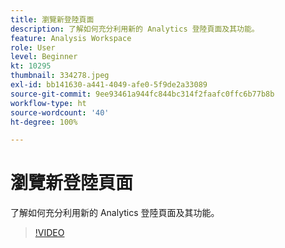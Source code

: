 ```yaml
---
title: 瀏覽新登陸頁面
description: 了解如何充分利用新的 Analytics 登陸頁面及其功能。
feature: Analysis Workspace
role: User
level: Beginner
kt: 10295
thumbnail: 334278.jpeg
exl-id: bb141630-a441-4049-afe0-5f9de2a33089
source-git-commit: 9ee93461a944fc844bc314f2faafc0ffc6b77b8b
workflow-type: ht
source-wordcount: '40'
ht-degree: 100%

---
```


# 瀏覽新登陸頁面

了解如何充分利用新的 Analytics 登陸頁面及其功能。

>[!VIDEO](https://video.tv.adobe.com/v/334278/?quality=12&learn=on)
